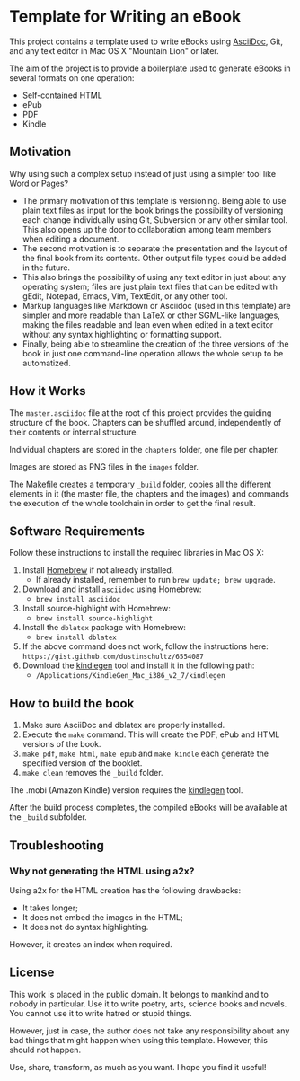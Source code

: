 Template for Writing an eBook
=============================

This project contains a template used to write eBooks using
[AsciiDoc][1], Git, and any text editor in Mac OS X "Mountain Lion" or
later.

The aim of the project is to provide a boilerplate used to generate
eBooks in several formats on one operation:

- Self-contained HTML
- ePub
- PDF
- Kindle

Motivation
----------

Why using such a complex setup instead of just using a simpler tool like
Word or Pages?

- The primary motivation of this template is versioning. Being able to
  use plain text files as input for the book brings the possibility of
  versioning each change individually using Git, Subversion or any other
  similar tool. This also opens up the door to collaboration among team
  members when editing a document.
- The second motivation is to separate the presentation and the layout
  of the final book from its contents. Other output file types could be
  added in the future.
- This also brings the possibility of using any text editor in just
  about any operating system; files are just plain text files that can
  be edited with gEdit, Notepad, Emacs, Vim, TextEdit, or any other
  tool.
- Markup languages like Markdown or Asciidoc (used in this template) are
  simpler and more readable than LaTeX or other SGML-like languages,
  making the files readable and lean even when edited in a text editor
  without any syntax highlighting or formatting support.
- Finally, being able to streamline the creation of the three versions
  of the book in just one command-line operation allows the whole setup
  to be automatized.

How it Works
------------

The `master.asciidoc` file at the root of this project provides the
guiding structure of the book. Chapters can be shuffled around,
independently of their contents or internal structure.

Individual chapters are stored in the `chapters` folder, one file per
chapter.

Images are stored as PNG files in the `images` folder.

The Makefile creates a temporary `_build` folder, copies all the
different elements in it (the master file, the chapters and the images)
and commands the execution of the whole toolchain in order to get the
final result.

Software Requirements
---------------------

Follow these instructions to install the required libraries in Mac OS X:

1. Install [Homebrew][2] if not already installed.
    - If already installed, remember to run `brew update; brew upgrade`.
2. Download and install `asciidoc` using Homebrew:
    - `brew install asciidoc`
3. Install source-highlight with Homebrew:
    - `brew install source-highlight`
4. Install the `dblatex` package with Homebrew:
    - `brew install dblatex`
5. If the above command does not work, follow the instructions here:
   `https://gist.github.com/dustinschultz/6554087`
6. Download the [kindlegen][3] tool and install it in the following
   path:
    - `/Applications/KindleGen_Mac_i386_v2_7/kindlegen`

How to build the book 
---------------------

1. Make sure AsciiDoc and dblatex are properly installed.
2. Execute the `make` command. This will create the PDF, ePub and HTML
   versions of the book.
3. `make pdf`, `make html`, `make epub` and `make kindle` each generate
   the specified version of the booklet.
4. `make clean` removes the `_build` folder.

The .mobi (Amazon Kindle) version requires the [kindlegen][3] tool.

After the build process completes, the compiled eBooks will be available
at the `_build` subfolder.

Troubleshooting
---------------

### Why not generating the HTML using a2x?

Using a2x for the HTML creation has the following drawbacks:

- It takes longer;
- It does not embed the images in the HTML;
- It does not do syntax highlighting.

However, it creates an index when required.

License
-------

This work is placed in the public domain. It belongs to mankind and to
nobody in particular. Use it to write poetry, arts, science books and
novels. You cannot use it to write hatred or stupid things.

However, just in case, the author does not take any responsibility about
any bad things that might happen when using this template. However, this
should not happen.

Use, share, transform, as much as you want. I hope you find it useful!



[1]:http://www.methods.co.nz/asciidoc/
[2]:http://brew.sh
[3]:http://www.amazon.com/gp/feature.html?ie=UTF8&docId=1000234621
[4]:http://francisshanahan.com/index.php/2011/fixing-epub-problem-docbook-xsl-asciidoc-a2x/
[5]:http://hackage.haskell.org/trac/ghc/wiki/Building/MacOSX


